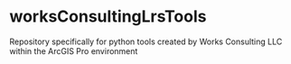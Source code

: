 # worksConsultingLrsTools
Repository specifically for python tools created by Works Consulting LLC within the ArcGIS Pro environment
